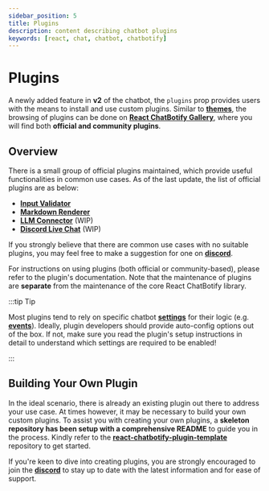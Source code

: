 ```yaml
---
sidebar_position: 5
title: Plugins
description: content describing chatbot plugins
keywords: [react, chat, chatbot, chatbotify]
---
```


# Plugins

A newly added feature in **v2** of the chatbot, the `plugins` prop provides users with the means to install and use custom plugins. Similar to [**themes**](/docs/concepts/themes), the browsing of plugins can be done on [**React ChatBotify Gallery**](https://gallery.react-chatbotify.com), where you will find both **official and community plugins**.

## Overview

There is a small group of official plugins maintained, which provide useful functionalities in common use cases. As of the last update, the list of official plugins are as below:

- [**Input Validator**](https://github.com/react-chatbotify-plugins/input-validator)
- [**Markdown Renderer**](https://github.com/react-chatbotify-plugins/markdown-renderer)
- [**LLM Connector**](https://github.com/react-chatbotify-plugins/llm-connector) (WIP)
- [**Discord Live Chat**](https://github.com/react-chatbotify-plugins/discord-live-chat) (WIP)

If you strongly believe that there are common use cases with no suitable plugins, you may feel free to make a suggestion for one on [**discord**](https://discord.gg/J6pA4v3AMW).

For instructions on using plugins (both official or community-based), please refer to the plugin's documentation. Note that the maintenance of plugins are **separate** from the maintenance of the core React ChatBotify library.

:::tip Tip

Most plugins tend to rely on specific chatbot [**settings**](/docs/api/settings) for their logic (e.g. [**events**](/docs/api/events)). Ideally, plugin developers should provide auto-config options out of the box. If not, make sure you read the plugin's setup instructions in detail to understand which settings are required to be enabled!

:::

## Building Your Own Plugin

In the ideal scenario, there is already an existing plugin out there to address your use case. At times however, it may be necessary to build your own custom plugins. To assist you with creating your own plugins, a **skeleton repository has been setup with a comprehensive README** to guide you in the process. Kindly refer to the [**react-chatbotify-plugin-template**](https://github.com/React-ChatBotify-Plugins/react-chatbotify-plugin-template) repository to get started.

If you're keen to dive into creating plugins, you are strongly encouraged to join the [**discord**](https://discord.gg/6R4DK4G5Zh) to stay up to date with the latest information and for ease of support.
